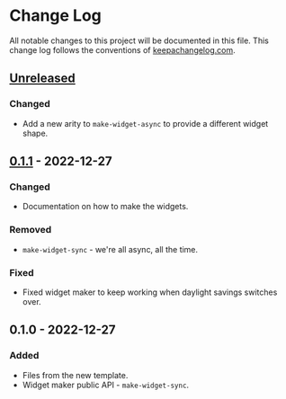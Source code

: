 # Change Log
All notable changes to this project will be documented in this file. This change log follows the conventions of [keepachangelog.com](http://keepachangelog.com/).

## [Unreleased]
### Changed
- Add a new arity to `make-widget-async` to provide a different widget shape.

## [0.1.1] - 2022-12-27
### Changed
- Documentation on how to make the widgets.

### Removed
- `make-widget-sync` - we're all async, all the time.

### Fixed
- Fixed widget maker to keep working when daylight savings switches over.

## 0.1.0 - 2022-12-27
### Added
- Files from the new template.
- Widget maker public API - `make-widget-sync`.

[Unreleased]: https://github.com/your-name/advent-of-code-2022/compare/0.1.1...HEAD
[0.1.1]: https://github.com/your-name/advent-of-code-2022/compare/0.1.0...0.1.1
